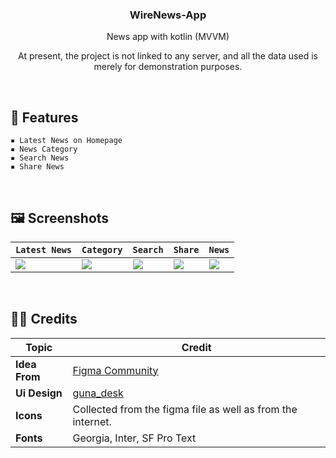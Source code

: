 <h3 align="center">WireNews-App</h3>
<p align="center">News app with kotlin (MVVM)</p>

<p align="center">At present, the project is not linked to any server, and all the data used is merely for demonstration purposes.</p>

&nbsp;
## 📜 **Features**
    ▪ Latest News on Homepage
    ▪ News Category
    ▪ Search News
    ▪ Share News

&nbsp;
## 🖼️ **Screenshots**
| ` Latest News ` | ` Category ` | ` Search ` | ` Share ` | ` News ` |
| --- | --- | --- | --- | --- |
| <img src="https://user-images.githubusercontent.com/68102562/235827606-5870a903-044b-41f2-a64c-3e7cec914613.jpg"> | <img src="https://user-images.githubusercontent.com/68102562/235827655-2204ef0b-33a1-4a41-a2ab-0ca13fc56f8e.jpg"> | <img src="https://user-images.githubusercontent.com/68102562/235827619-4eccb500-77e8-4415-a5c8-c1948f698a6c.jpg"> | <img src="https://user-images.githubusercontent.com/68102562/235827637-b0753c44-7ca0-4210-9e79-dea4f7b2d328.jpg"> | <img src="https://user-images.githubusercontent.com/68102562/235827626-ed10a434-ee3a-45f3-b2bb-b04d974b7b90.jpg"> |

&nbsp;
## 👨‍💻 **Credits**
| Topic                                        | Credit                                           |
| ------------------------------------------- | ----------------------------------------------------- |
| **Idea From** | [Figma Community](https://www.figma.com) |
| **Ui Design** | [guna_desk](https://www.figma.com/community/file/1141085800117858374) |
| **Icons** | Collected from the figma file as well as from the internet. |
| **Fonts** | Georgia, Inter, SF Pro Text |

